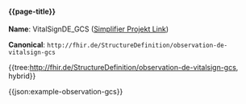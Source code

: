 #### {{page-title}}

**Name**: VitalSignDE_GCS ([Simplifier Projekt Link](https://simplifier.net/resolve?canonical=http://fhir.de/StructureDefinition/observation-de-vitalsign-gcs&scope=de.basisprofil.r4@1.6.0))

**Canonical**: `http://fhir.de/StructureDefinition/observation-de-vitalsign-gcs`

{{tree:http://fhir.de/StructureDefinition/observation-de-vitalsign-gcs, hybrid}}

{{json:example-observation-gcs}}